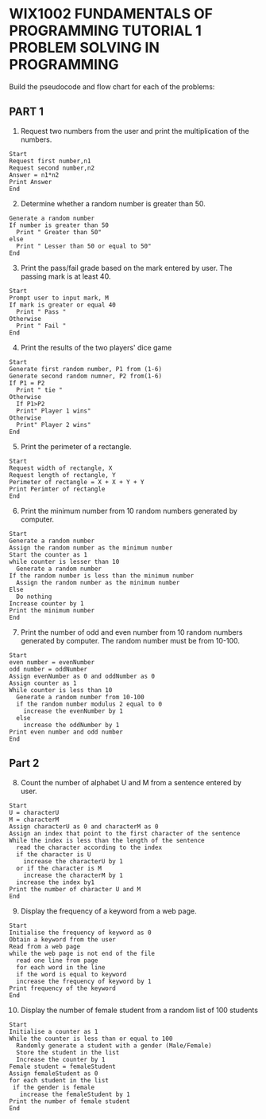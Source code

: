 # WIX1002 FUNDAMENTALS OF PROGRAMMING TUTORIAL 1 PROBLEM SOLVING IN PROGRAMMING
Build the pseudocode and flow chart for each of the problems:
## PART 1
1. Request two numbers from the user and print the multiplication of the numbers.
```Pseudocode
Start
Request first number,n1
Request second number,n2
Answer = n1*n2
Print Answer
End
```
2. Determine whether a random number is greater than 50.
```Pseudocode
Generate a random number
If number is greater than 50
  Print " Greater than 50"
else
  Print " Lesser than 50 or equal to 50"
End
```
3. Print the pass/fail grade based on the mark entered by user. The passing mark is at least 40.
```
Start
Prompt user to input mark, M
If mark is greater or equal 40
  Print " Pass "
Otherwise
  Print " Fail "
End
```
4. Print the results of the two players' dice game
```
Start
Generate first random number, P1 from (1-6)
Generate second random numner, P2 from(1-6)
If P1 = P2 
  Print " tie "
Otherwise
  If P1>P2
  Print" Player 1 wins"
Otherwise
  Print" Player 2 wins"
End
```
5. Print the perimeter of a rectangle.
```
Start
Request width of rectangle, X
Request length of rectangle, Y
Perimeter of rectangle = X + X + Y + Y
Print Perimter of rectangle
End
```
6. Print the minimum number from 10 random numbers generated by computer.
```
Start
Generate a random number
Assign the random number as the minimum number
Start the counter as 1
while counter is lesser than 10
  Generate a random number
If the random number is less than the minimum number
  Assign the random number as the minimum number
Else 
  Do nothing
Increase counter by 1
Print the minimum number
End
```
7. Print the number of odd and even number from 10 random numbers generated by computer. The random number must be from 10-100.
```
Start
even number = evenNumber
odd number = oddNumber
Assign evenNumber as 0 and oddNumber as 0
Assign counter as 1
While counter is less than 10
  Generate a random number from 10-100
  if the random number modulus 2 equal to 0
    increase the evenNumber by 1
  else
    increase the oddNumber by 1
Print even number and odd number 
End
```
## Part 2
8. Count the number of alphabet U and M from a sentence entered by user.
```
Start
U = characterU
M = characterM
Assign characterU as 0 and characterM as 0
Assign an index that point to the first character of the sentence 
While the index is less than the length of the sentence
  read the character according to the index 
  if the character is U
    increase the characterU by 1
  or if the character is M
    increase the characterM by 1
  increase the index by1 
Print the number of character U and M
End
```
9. Display the frequency of a keyword from a web page.
```
Start
Initialise the frequency of keyword as 0
Obtain a keyword from the user
Read from a web page
while the web page is not end of the file
  read one line from page
  for each word in the line
  if the word is equal to keyword
  increase the frequency of keyword by 1
Print frequency of the keyword  
End
```
10. Display the number of female student from a random list of 100 students
```
Start
Initialise a counter as 1
While the counter is less than or equal to 100
  Randomly generate a student with a gender (Male/Female)
  Store the student in the list
  Increase the counter by 1
Female student = femaleStudent
Assign femaleStudent as 0
for each student in the list
 if the gender is female
   increase the femaleStudent by 1
Print the number of female student
End
```
  
